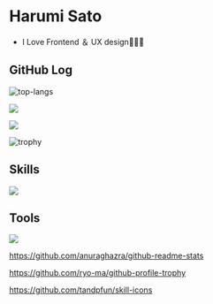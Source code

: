 

# Harumi Sato

- I Love Frontend ＆ UX design🧑🏻‍💻




## GitHub Log
![top-langs](https://github-readme-stats.vercel.app/api/top-langs?username=flatsato&show_icons=true&locale=en&layout=compact&theme=github_light) 

![](https://github-readme-streak-stats.herokuapp.com/?user=flatsato&theme=github_dark) 

![](https://github-readme-stats.vercel.app/api?username=flatsato&show_icons=true&theme=github_dark)

![trophy](https://github-profile-trophy.vercel.app/?username=flatsato&theme=onestar&column=8)

## Skills
![](https://skillicons.dev/icons?i=html,htmx,css,js,jquery,sass,pug,tailwind,astro,bootstrap,wordpress&theme=dark)

## Tools
![](https://skillicons.dev/icons?i=figma,github,codepen,devto,discord,phpstorm&theme=dark)

https://github.com/anuraghazra/github-readme-stats

https://github.com/ryo-ma/github-profile-trophy

https://github.com/tandpfun/skill-icons
